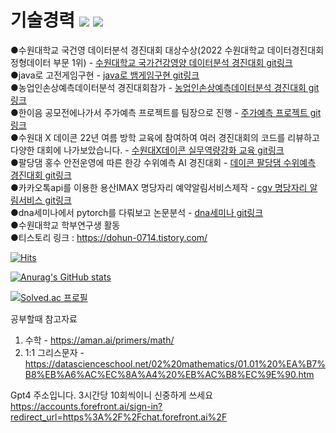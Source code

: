# 기술경력   <img src="https://img.shields.io/badge/Java-007396?style=flat-square&logo=Java&logoColor=white"/></a>   <img src="https://img.shields.io/badge/Python-3766AB?style=flat-square&logo=Python&logoColor=white"/></a>

●수원대학교 국건영 데이터분석 경진대회 대상수상(2022 수원대학교 데이터경진대회 정형데이터 부문 1위) - [수원대학교 국가건강영양 데이터분석 경진대회 git링크](https://github.com/dohun-mat/korea_nutrition_health_data_analysis_contest)  
●java로 고전게임구현 - [java로 뱀게임구현 git링크](https://github.com/dohun-mat/java_snack_game)   
●농업인손상예측데이터분석 경진대회참가 - [농업인손상예측데이터분석 경진대회 git링크](https://github.com/dohun-mat/dataAnalysisContest)  
●한이음 공모전에나가서 주가예측 프로젝트를 팀장으로 진행 - [주가예측 프로젝트 git링크](https://github.com/dohun-mat/hanium-netlfexStockPredict)  
●수원대 X 데이콘 22년 여름 방학 교육에 참여하여 여러 경진대회의 코드를 리뷰하고 다양한 대회에 나가보았습니다. - [수원대X데이콘 실무역량강화 교육 git링크](https://github.com/dohun-mat/dacon_study)  
●팔당댐 홍수 안전운영에 따른 한강 수위예측 AI 경진대회  - [데이콘 팔당댐 수위예측 경진대회 git링크](https://github.com/dohun-mat/dacon-palbangdam)  
●카카오톡api를 이용한 용산IMAX 명당자리 예약알림서비스제작 - [cgv 명당자리 알림서비스 git링크](https://github.com/dohun-mat/cgv-great-location-kakaotalk-alram)  
●dna세미나에서 pytorch를 다뤄보고 논문분석 - [dna세미나 git링크 ](https://github.com/dohun-mat/dna_study_semina)  
●수원대학교 학부연구생 활동  
●티스토리 링크 : https://dohun-0714.tistory.com/  


[![Hits](https://hits.seeyoufarm.com/api/count/incr/badge.svg?url=https%3A%2F%2Fgithub.com%2Fdohun-mat&count_bg=%2379C83D&title_bg=%23555555&icon=&icon_color=%23E7E7E7&title=visit&edge_flat=false)](https://hits.seeyoufarm.com)

[![Anurag's GitHub stats](https://github-readme-stats.vercel.app/api?username=dohun-mat)](https://github.com/anuraghazra/github-readme-stats) 

[![Solved.ac
프로필](http://mazassumnida.wtf/api/v2/generate_badge?boj=robinhut0071)](https://solved.ac/robinhut0071)  

공부할때 참고자료
1. 수학 - https://aman.ai/primers/math/  
2. 1:1 그리스문자 - https://datascienceschool.net/02%20mathematics/01.01%20%EA%B7%B8%EB%A6%AC%EC%8A%A4%20%EB%AC%B8%EC%9E%90.htm

Gpt4 주소입니다. 3시간당 10회씩이니 신중하게 쓰세요
https://accounts.forefront.ai/sign-in?redirect_url=https%3A%2F%2Fchat.forefront.ai%2F
